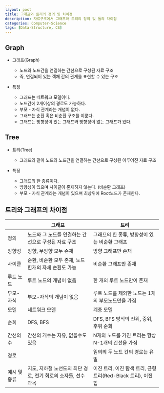 ```yaml
---
layout: post
title: 그래프와 트리의 정의 및 차이점
description: 자료구조에서 그래프와 트리의 정의 및 둘의 차이점
categories: Computer-Science
tags: [Data-Structure, CS]
---
```


## Graph

-   그래프(Graph)

    -   노드와 노드간을 연결하는 간선으로 구성된 자료 구조
    -   즉, 연결되어 있는 객체 간의 관계를 표현할 수 있는 구조

-   특징
    -   그래프는 네트워크 모델이다.
    -   노드간에 2개이상의 경로도 가능하다.
    -   부모 - 자식 관계라는 개념이 없다.
    -   그래프는 순환 혹은 비순환 구조를 이룬다.
    -   그래프는 방향성이 있는 그래프와 방향성이 없는 그래프가 있다.

## Tree

-   트리(Tree)

    -   그래프와 같이 노드와 노드간을 연결하는 간선으로 구성된 이루어진 자료 구조

-   특징
    -   그래프의 한 종류이다.
    -   방향성이 있으며 사이클이 존재하지 않는다. (비순환 그래프)
    -   부모 - 자식 관계라는 개념이 있으며 최상위에 Root노드가 존재한다.

## 트리와 그래프의 차이점

|              | 그래프                                                         | 트리                                                          |
| ------------ | -------------------------------------------------------------- | ------------------------------------------------------------- |
| 정의         | 노드와 그 노드를 연결하는 간선으로 구성된 자료 구조            | 그래프의 한 종류, 방향성이 있는 비순환 그래프                 |
| 방향성       | 방향, 무방향 모두 존재                                         | 방향 그래프만 존재                                            |
| 사이클       | 순환, 비순환 모두 존재, 노드 한개의 자체 순환도 가능           | 비순환 그래프만 존재                                          |
| 루트 노드    | 루트 노드의 개념이 없음                                        | 한 개의 루트 노드만이 존재                                    |
| 부모-자식    | 부모-자식의 개념이 없음                                        | 루트 노드를 제외한 노드는 1개의 부모노드만을 가짐             |
| 모델         | 네트워크 모델                                                  | 계층 모델                                                     |
| 순회         | DFS, BFS                                                       | DFS, BFS 방식의 전위, 중위, 후위 순회                         |
| 간선의 수    | 간선의 개수는 자유, 없을수도 있음                              | N개의 노드를 가진 트리는 항상 N-1개의 간선을 가짐             |
| 경로         |                                                                | 임의의 두 노드 간의 경로는 유일                               |
| 예시 및 종류 | 지도, 지하철 노선도의 최단 경로, 전기 회로의 소자들, 선수 과목 | 이진 트리, 이진 탐색 트리, 균형 트리(Red-Black 트리), 이진 힙 |
